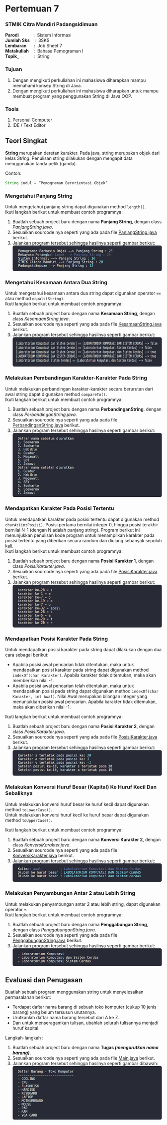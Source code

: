 # Pertemuan 7

### STMIK Citra Mandiri Padangsidimuan

**Parodi**&nbsp;&nbsp;&nbsp;&nbsp;&nbsp;&nbsp;&nbsp;&nbsp;&nbsp;&nbsp;&nbsp;&nbsp;:&nbsp;&nbsp;Sistem Informasi <br>
**Jumlah Sks**&nbsp;&nbsp;&nbsp;&nbsp;:&nbsp;&nbsp;3SKS <br>
**Lembaran**&nbsp;&nbsp;&nbsp;&nbsp;&nbsp;&nbsp;:&nbsp;&nbsp;Job Sheet 7 <br>
**Matakuliah**&nbsp;&nbsp;&nbsp;&nbsp;:&nbsp;&nbsp;Bahasa Pemograman I <br>
**Topik_**&nbsp;&nbsp;&nbsp;&nbsp;&nbsp;&nbsp;&nbsp;&nbsp;&nbsp;&nbsp;&nbsp;&nbsp;:&nbsp;&nbsp;String

### Tujuan

1. Dengan mengikuti perkuliahan ini mahasiswa diharapkan mampu memahami konsep String di Java.
2. Dengan mengikuti perkuliahan ini mahasiswa diharapkan untuk mampu membuat program yang penggunakan String di Java OOP.

### Tools

1. Personal Computer
2. IDE / Text Editor

## Teori Singkat

**String** merupakan deretan karakter. Pada java, string merupakan objek dari kelas _String_. Penulisan string dilakukan dengan mengapit data menggunakan tanda petik (ganda).

Contoh:
```java 
String judul = “Pemograman Berorientasi Objek”
```

### Mengetahui Panjang String

Untuk mengetahui panjang string dapat digunakan method `length()`. <br>
Ikuti langkah berikut untuk membuat contoh programnya:
1. Buatlah sebuah project baru dengan nama **Panjang String**, dengan class *PanjangString.java*.
2. Sesuaikan sourcode nya seperti yang ada pada file [PanjangString.java](https://github.com/Fajar-ab/Pemograman-Dasar-JAVA-SCM/blob/master/Pertemuan%2007/Panjang%20String/src/com/panjang/string/PanjangString.java "Buka Github") berikut.
3. Jalankan program tersebut sehingga hasilnya seperti gambar berikut: <br>
![Output - Panjang String](https://github.com/Fajar-ab/Pemograman-Dasar-JAVA-SCM/blob/master/Image/%23P07%20-%2001.png "Output - Panjang String")

### Mengetahui Kesamaan Antara Dua String

Untuk mengetahui kesamaan antara dua string dapat digunakan operator **`==`** atau method `equals(String)`. <br>
Ikuti langkah berikut untuk membuat contoh programnya:
1. Buatlah sebuah project baru dengan nama **Kesamaan String**, dengan class *KesamaanString.java*.
2. Sesuaikan sourcode nya seperti yang ada pada file [KesamaanString.java](https://github.com/Fajar-ab/Pemograman-Dasar-JAVA-SCM/blob/master/Pertemuan%2007/Kesamaan%20String/src/com/kesamaanstring/KesamaanString.java "Buka Github") berikut.
3. Jalankan program tersebut sehingga hasilnya seperti gambar berikut: <br>
![Output - Kesamaan String](https://github.com/Fajar-ab/Pemograman-Dasar-JAVA-SCM/blob/master/Image/%23P07%20-%2002.png "Output - Kesamaan String")

### Melakukan Pembandingan Karakter-Karakter Pada String

Untuk melakukan perbandingan karakter-karakter secara berurutan dari awal string dapat digunakan method `compareTo().` <br>
Ikuti langkah berikut untuk membuat contoh programnya:
1. Buatlah sebuah project baru dengan nama **PerbandinganString**, dengan class *PerbandinganString.java*.
2. Sesuaikan sourcode nya seperti yang ada pada file [PerbandinganString.java](https://github.com/Fajar-ab/Pemograman-Dasar-JAVA-SCM/blob/master/Pertemuan%2007/Perbandingan%20String/src/com/perbandingan/string/PerbandinganString.java "Buka Github") berikut.
3. Jalankan program tersebut sehingga hasilnya seperti gambar berikut: <br>
![Output - Perbandingan String](https://github.com/Fajar-ab/Pemograman-Dasar-JAVA-SCM/blob/master/Image/%23P07%20-%2003.png "Output - Perbandingan String")

### Mendapatkan Karakter Pada Posisi Tertentu

Untuk mendapatkan karakter pada posisi tertentu dapat digunakan method `charAt(intPosisi)`. Posisi pertama bernilai integer 0, hingga posisi terakhir bernilai N-1 (dengan N adalah panjang string).
Program berikut ini menunjukkan penulisan kode program untuk menampilkan karakter pada posisi tertentu yang diberikan secara random dan diulang sebanyak sepuluh kali. <br>
Ikuti langkah berikut untuk membuat contoh programnya:
1. Buatlah sebuah project baru dengan nama **Posisi Karakter 1**, dengan class *PosisiKarakter.java*.
2. Sesuaikan sourcode nya seperti yang ada pada file [PosisiKarakter.java](https://github.com/Fajar-ab/Pemograman-Dasar-JAVA-SCM/blob/master/Pertemuan%2007/Posisi%20Karakter%201/src/com/posisi/karakter/PosisiKarakter.java "Buka Github") berikut.
3. Jalankan program tersebut sehingga hasilnya seperti gambar berikut: <br>
![Output - Posisi Karakter](https://github.com/Fajar-ab/Pemograman-Dasar-JAVA-SCM/blob/master/Image/%23P07%20-%2004.png "Output - Posisis Karakter")

### Mendapatkan Posisi Karakter Pada String

Untuk mendapatkan posisi karakter pada string dapat dilakukan dengan dua cara sebagai berikut:
+ Apabila posisi awal pencarian tidak ditentukan, maka untuk mendapatkan posisi karakter pada string dapat digunakan method `indexOf(char Karakter)`. Apabila karakter tidak ditemukan, maka akan memberikan nilai -1.
+ Apabila posisi awal pencarian telah ditentukan, maka untuk mendapatkan posisi pada string dapat digunakan method `indexOf(char Karakter, int Awal)`. Nilai Awal merupakan bilangan integer yang menunjukkan posisi awal pencarian. Apabila karakter tidak ditemukan, maka akan diberikan nilai -1.

Ikuti langkah berikut untuk membuat contoh programnya:
1. Buatlah sebuah project baru dengan nama **Posisi Karakter 2**, dengan class *PosisiKarakter.java*.
2. Sesuaikan sourcode nya seperti yang ada pada file [PosisiKarakter.java](https://github.com/Fajar-ab/Pemograman-Dasar-JAVA-SCM/blob/master/Pertemuan%2007/Posisi%20Karakter%202/src/com/posisi/karakter/PosisiKarakter.java "Buka Github") berikut.
3. Jalankan program tersebut sehingga hasilnya seperti gambar berikut: <br>
![Output - Posisi Karakter](https://github.com/Fajar-ab/Pemograman-Dasar-JAVA-SCM/blob/master/Image/%23P07%20-%2005.png "Output - Posisis Karakter")

### Melakukan Konversi Huruf Besar (Kapital) Ke Huruf Kecil Dan Sebaliknya

Untuk melakukan konversi huruf besar ke huruf kecil dapat digunakan method `toLowerCase()`. <br>
Untuk melakukan konversi huruf kecil ke huruf besar dapat digunakan method `toUpperCase()`.

Ikuti langkah berikut untuk membuat contoh programnya:
1. Buatlah sebuah project baru dengan nama **Konversi Karakter 2**, dengan class *KonversiKarakter.java*.
2. Sesuaikan sourcode nya seperti yang ada pada file [KonversiKarakter.java](https://github.com/Fajar-ab/Pemograman-Dasar-JAVA-SCM/blob/master/Pertemuan%2007/Konversi%20Karakter/src/com/kompersi/karakter/KonversiKarakter.java "Buka Github") berikut.
3. Jalankan program tersebut sehingga hasilnya seperti gambar berikut: <br>
![Output - Konversi Karakter](https://github.com/Fajar-ab/Pemograman-Dasar-JAVA-SCM/blob/master/Image/%23P07%20-%2006.png "Output - PKonversi Karakter")

### Melakukan Penyambungan Antar 2 atau Lebih String

Untuk melakukan penyambungan antar 2 atau lebih string, dapat digunakan operator **`+`**.  
Ikuti langkah berikut untuk membuat contoh programnya:
1. Buatlah sebuah project baru dengan nama **Penggabungan String**, dengan class *PenggabunganString.java*.
2. Sesuaikan sourcode nya seperti yang ada pada file [PenggabunganString.java](https://github.com/Fajar-ab/Pemograman-Dasar-JAVA-SCM/blob/master/Pertemuan%2007/Penggabungan%20String/src/com/penggabungan/string/PenggabunganString.java "Buka Github") berikut.
3. Jalankan program tersebut sehingga hasilnya seperti gambar berikut: <br>
![Output - Penggabungan String](https://github.com/Fajar-ab/Pemograman-Dasar-JAVA-SCM/blob/master/Image/%23P07%20-%2007.png "Output - Penggabungan String")

## Evaluasi dan Penugasan 

Buatlah sebuah program menggunakan string untuk menyelesaikan permasalahan berikut:
+ Terdapat daftar nama barang di sebuah toko komputer (cukup 10 jenis barang) yang belum tersusun urutannya.
+ Urutkanlah daftar nama barang tersebut dari A ke Z.
+ Dan untuk menseragamkan tulisan, ubahlah seluruh tulisannya menjadi huruf kapital.
  
Langkah-langkah :<br>
1. Buatlah sebuah project baru dengan nama **Tugas _(mengurutkan nama barang)_**.
2. Sesuaikan sourcode nya seperti yang ada pada file [Main.java](https://github.com/Fajar-ab/Pemograman-Dasar-JAVA-SCM/blob/master/Pertemuan%2007/Tugas%20(mengurutkan%20nama%20barang)/src/com/tugas/Main.java "Buka Github") berikut.
3. Jalankan program tersebut sehingga hasilnya seperti gambar dibawah: <br>
![Output - Tugas](https://github.com/Fajar-ab/Pemograman-Dasar-JAVA-SCM/blob/master/Image/%23P07%20-%2008.png "Output - Tugas")
